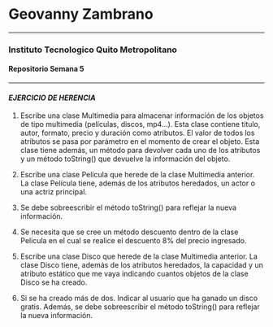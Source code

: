 # Geovanny Zambrano

------------


### Instituto Tecnologico Quito Metropolitano
#### Repositorio Semana 5

------------

#### *EJERCICIO DE HERENCIA*
1.  Escribe una clase Multimedia para almacenar información de los objetos de tipo multimedia (películas, discos, mp4…). Esta clase contiene título, autor, formato, precio y duración como atributos. El valor de todos los atributos se pasa por parámetro en el momento de crear el objeto. Esta clase tiene además, un método para devolver cada uno de los atributos y un método toString() que devuelve la información del objeto. 

1.  Escribe una clase Película que herede de la clase Multimedia anterior. La clase Película tiene, además de los atributos heredados, un actor o una actriz principal.  

1.  Se debe sobreescribir el método toString() para reflejar la nueva información.

1.  Se necesita que se cree un método descuento dentro de la clase Pelicula en el cual se realice el descuento 8% del precio ingresado. 

1.  Escribe una clase Disco que herede de la clase Multimedia anterior. La clase Disco tiene, además de los atributos heredados, la capacidad y un atributo estático que me vaya indicando cuantos objetos de la clase Disco se ha creado.

1.  Si se ha creado más de dos. Indicar al usuario que ha ganado un disco gratis. Además, se debe sobreescribir el método toString() para reflejar la nueva información.
